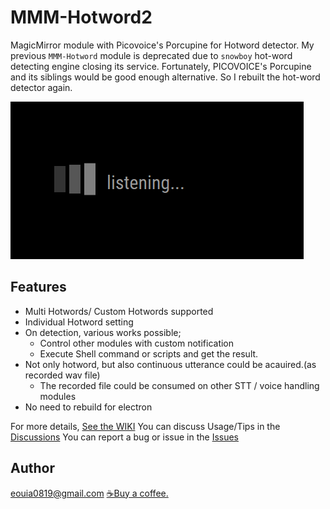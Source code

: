 # MMM-Hotword2
MagicMirror module with Picovoice's Porcupine for Hotword detector. My previous `MMM-Hotword` module is deprecated due to `snowboy` hot-word detecting engine closing its service. Fortunately, PICOVOICE's Porcupine and its siblings would be good enough alternative. So I rebuilt the hot-word detector again.

![Screenshot](./screenshot.png)

## Features

- Multi Hotwords/ Custom Hotwords supported
- Individual Hotword setting
- On detection, various works possible;
  - Control other modules with custom notification
  - Execute Shell command or scripts and get the result.
- Not only hotword, but also continuous utterance could be acauired.(as recorded wav file)
  - The recorded file could be consumed on other STT / voice handling modules
- No need to rebuild for electron


For more details, [See the WIKI](https://github.com/MMRIZE/MMM-Hotword2/wiki)
You can discuss Usage/Tips in the [Discussions](https://github.com/MMRIZE/MMM-Hotword2/discussions)
You can report a bug or issue in the [Issues](https://github.com/MMRIZE/MMM-Hotword2/issues)

## Author
eouia0819@gmail.com
[☕Buy a coffee.](https://ko-fi.com/eouia)